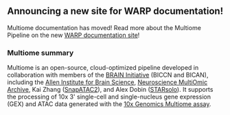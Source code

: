 ## Announcing a new site for WARP documentation!

Multiome documentation has moved! Read more about the Multiome Pipeline on the new [WARP documentation site](https://broadinstitute.github.io/warp/)!

### Multiome summary

Multiome is an open-source, cloud-optimized pipeline developed in collaboration with members of the [BRAIN Initiative](https://braininitiative.nih.gov/) (BICCN and BICAN), including the [Allen Institute for Brain Science](https://alleninstitute.org/division/brain-science/), [Neuroscience MultiOmic Archive](https://nemoarchive.org/), Kai Zhang ([SnapATAC2](https://kzhang.org/SnapATAC2/index.html)), and Alex Dobin ([STARsolo](https://github.com/alexdobin/STAR/blob/master/docs/STARsolo.md)). It supports the processing of 10x 3' single-cell and single-nucleus gene expression (GEX) and ATAC data generated with the [10x Genomics Multiome assay](https://www.10xgenomics.com/products/single-cell-multiome-atac-plus-gene-expression).


